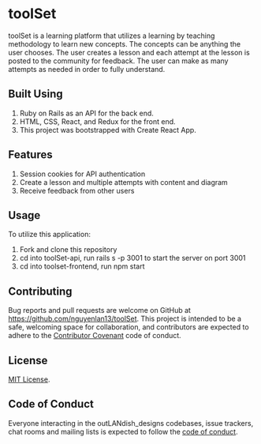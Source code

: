 # toolSet

toolSet is a learning platform that utilizes a learning by teaching methodology to learn new concepts. The concepts can be anything the user chooses. The user creates a lesson and each attempt at the lesson is posted to the community for feedback.  The user can make as many attempts as needed in order to fully understand.


## Built Using

1. Ruby on Rails as an API for the back end. 
2. HTML, CSS, React, and Redux for the front end.
3. This project was bootstrapped with Create React App.


## Features

1. Session cookies for API authentication
2. Create a lesson and multiple attempts with content and diagram
3. Receive feedback from other users

## Usage

To utilize this application:
1. Fork and clone this repository
2. cd into toolSet-api, run rails s -p 3001 to start the server on port 3001
3. cd into toolset-frontend, run npm start

## Contributing

Bug reports and pull requests are welcome on GitHub at https://github.com/nguyenlan13/toolSet. This project is intended to be a safe, welcoming space for collaboration, and contributors are expected to adhere to the [Contributor Covenant](http://contributor-covenant.org) code of conduct.

## License

[MIT License](https://opensource.org/licenses/MIT).

## Code of Conduct

Everyone interacting in the outLANdish_designs codebases, issue trackers, chat rooms and mailing lists is expected to follow the [code of conduct](https://github.com/nguyenlan13/toolSet/blob/master/CODE_OF_CONDUCT.md).